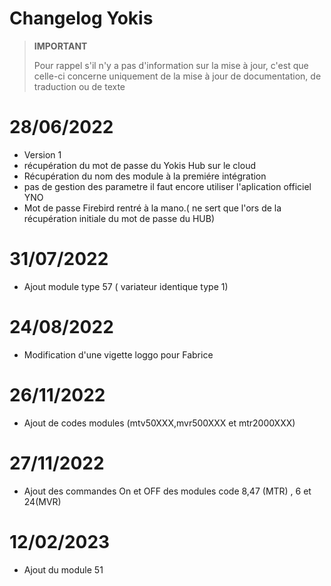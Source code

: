 # Changelog Yokis

>**IMPORTANT**
>
>Pour rappel s'il n'y a pas d'information sur la mise à jour, c'est que celle-ci concerne uniquement de la mise à jour de documentation, de traduction ou de texte

# 28/06/2022

- Version 1
- récupération du mot de passe du Yokis Hub sur le cloud
- Récupération du nom des module à la premiére intégration 
- pas de gestion des parametre il faut encore utiliser l'aplication officiel YNO
- Mot de passe Firebird rentré à la mano.( ne sert que l'ors de la récupération initiale du mot de passe du HUB)


# 31/07/2022

- Ajout module type 57 ( variateur identique type 1)

# 24/08/2022

- Modification d'une vigette loggo pour Fabrice

# 26/11/2022

- Ajout de codes modules (mtv50XXX,mvr500XXX et mtr2000XXX) 


# 27/11/2022

- Ajout des commandes On et OFF des modules code 8,47 (MTR) , 6 et 24(MVR)

# 12/02/2023

- Ajout du module 51
